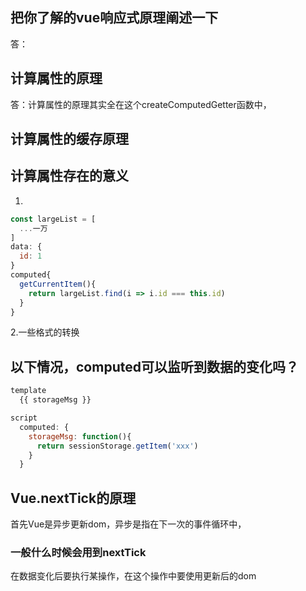 ## 把你了解的vue响应式原理阐述一下
答：
## 计算属性的原理
答：计算属性的原理其实全在这个createComputedGetter函数中，
## 计算属性的缓存原理
## 计算属性存在的意义
1.
```javascript
const largeList = [
  ...一万
]
data: {
  id: 1
}
computed{
  getCurrentItem(){
    return largeList.find(i => i.id === this.id)
  }
}
```
2.一些格式的转换

## 以下情况，computed可以监听到数据的变化吗？
```js
template
  {{ storageMsg }}

script
  computed: {
    storageMsg: function(){
      return sessionStorage.getItem('xxx')
    }
  }
```

## Vue.nextTick的原理
首先Vue是异步更新dom，异步是指在下一次的事件循环中，
### 一般什么时候会用到nextTick
在数据变化后要执行某操作，在这个操作中要使用更新后的dom